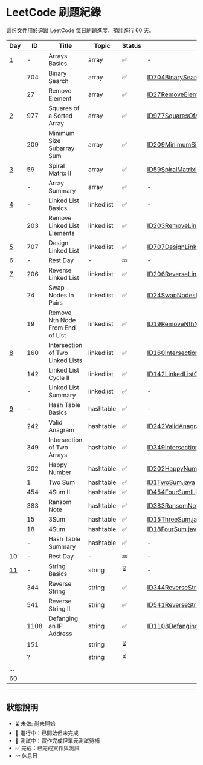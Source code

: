 # LeetCode 刷題紀錄

這份文件用於追蹤 LeetCode 每日刷題進度，預計進行 60 天。

| Day                                    | ID   | Title                            | Topic      | Status | Solution Link                                                                                                                                    | Notes |
|----------------------------------------|------|----------------------------------|------------|--------|--------------------------------------------------------------------------------------------------------------------------------------------------|-------|
| [1](../doc/daily/day01-2025-04-18.md)  | -    | Arrays Basics                    | array      | ✅      | -                                                                                                                                                |       |
|                                        | 704  | Binary Search                    | array      | ✅      | [ID704BinarySearch.java](../src/main/java/io/github/monty/leetcode/array/ID704BinarySearch.java)                                                 |       |
|                                        | 27   | Remove Element                   | array      | ✅      | [ID27RemoveElement.java](../src/main/java/io/github/monty/leetcode/array/ID27RemoveElement.java)                                                 |       |   
| [2](../doc/daily/day02-2025-04-19.md)  | 977  | Squares of a Sorted Array        | array      | ✅      | [ID977SquaresOfASortedArray.java](../src/main/java/io/github/monty/leetcode/array/ID977SquaresOfASortedArray.java)[SquaresOfASortedArray.java]() |       |  
|                                        | 209  | Minimum Size Subarray Sum        | array      | ✅      | [ID209MinimumSizeSubarraySum.java](../src/main/java/io/github/monty/leetcode/array/ID209MinimumSizeSubarraySum.java)                             |       |
| [3](../doc/daily/day03-2025-04-20.md)  | 59   | Spiral Matrix II                 | array      | ✅      | [ID59SpiralMatrixII.java](../src/main/java/io/github/monty/leetcode/array/ID59SpiralMatrixII.java)                                               |       |
|                                        | -    | Array Summary                    | array      | ✅      | -                                                                                                                                                |       |
| [4](../doc/daily/day04-2025-04-21.md)  | -    | Linked List Basics               | linkedlist | ✅      | -                                                                                                                                                |       |
|                                        | 203  | Remove Linked List Elements      | linkedlist | ✅      | [ID203RemoveLinkedListElements.java](../src/main/java/io/github/monty/leetcode/linkedlist/ID203RemoveLinkedListElements.java)                    |       |
| [5](../doc/daily/day05-2025-04-22.md)  | 707  | Design Linked List               | linkedlist | ✅      | [ID707DesignLinkedList.java](../src/main/java/io/github/monty/leetcode/linkedlist/ID707DesignLinkedList.java)                                    |       |
| 6                                      | -    | Rest Day                         | -          | 💤     | -                                                                                                                                                |       |
| [7](../doc/daily/day07-2025-04-24.md)  | 206  | Reverse Linked List              | linkedlist | ✅      | [ID206ReverseLinkedList.java](../src/main/java/io/github/monty/leetcode/linkedlist/ID206ReverseLinkedList.java)                                  |       |
|                                        | 24   | Swap Nodes In Pairs              | linkedlist | ✅      | [ID24SwapNodesInPairs.java](../src/main/java/io/github/monty/leetcode/linkedlist/ID24SwapNodesInPairs.java)                                      |       |
|                                        | 19   | Remove Nth Node From End of List | linkedlist | ✅      | [ID19RemoveNthNodeFromEndOfList.java](../src/main/java/io/github/monty/leetcode/linkedlist/ID19RemoveNthNodeFromEndOfList.java)                  |       |
| [8](../doc/daily/day08-2025-04-25.md)  | 160  | Intersection of Two Linked Lists | linkedlist | ✅      | [ID160IntersectionOfTwoLinkedLists.java](../src/main/java/io/github/monty/leetcode/linkedlist/ID160IntersectionOfTwoLinkedLists.java)            |       |
|                                        | 142  | Linked List Cycle II             | linkedlist | ✅      | [ID142LinkedListCycleII.java](../src/main/java/io/github/monty/leetcode/linkedlist/ID142LinkedListCycleII.java)                                  |       |
|                                        | -    | Linked List Summary              | linkedlist | ✅      | -                                                                                                                                                |       |
| [9](../doc/daily/day09-2025-04-26.md)  | -    | Hash Table Basics                | hashtable  | ✅      | -                                                                                                                                                |       |
|                                        | 242  | Valid Anagram                    | hashtable  | ✅      | [ID242ValidAnagram.java](../src/main/java/io/github/monty/leetcode/hashtable/ID242ValidAnagram.java)                                             |       |
|                                        | 349  | Intersection of Two Arrays       | hashtable  | ✅      | [ID349IntersectionOfTwoArrays.java](../src/main/java/io/github/monty/leetcode/hashtable/ID349IntersectionOfTwoArrays.java)                       |       |
|                                        | 202  | Happy Number                     | hashtable  | ✅      | [ID202HappyNumber.java](../src/main/java/io/github/monty/leetcode/hashtable/ID202HappyNumber.java)                                               |       |
|                                        | 1    | Two Sum                          | hashtable  | ✅      | [ID1TwoSum.java](../src/main/java/io/github/monty/leetcode/hashtable/ID1TwoSum.java)                                                             |       |
|                                        | 454  | 4Sum II                          | hashtable  | ✅      | [ID454FourSumII.java](../src/main/java/io/github/monty/leetcode/hashtable/ID454FourSumII.java)                                                   |       |
|                                        | 383  | Ransom Note                      | hashtable  | ✅      | [ID383RansomNote.java](../src/main/java/io/github/monty/leetcode/hashtable/ID383RansomNote.java)                                                 |       |
|                                        | 15   | 3Sum                             | hashtable  | ✅      | [ID15ThreeSum.java](../src/main/java/io/github/monty/leetcode/hashtable/ID15ThreeSum.java)                                                       |       |
|                                        | 18   | 4Sum                             | hashtable  | ✅      | [ID18FourSum.java](../src/main/java/io/github/monty/leetcode/hashtable/ID18FourSum.java)                                                         |       |
|                                        | -    | Hash Table Summary               | hashtable  | ✅      | -                                                                                                                                                |       |   
| 10                                     | -    | Rest Day                         | -          | 💤     | -                                                                                                                                                |       |   
| [11](../doc/daily/day11-2025-04-28.md) | -    | String Basics                    | string     | ⏳      | -                                                                                                                                                |       |   
|                                        | 344  | Reverse String                   | string     | ✅      | [ID344ReverseString.java](../src/main/java/io/github/monty/leetcode/string/ID344ReverseString.java)                                              |       |   
|                                        | 541  | Reverse String II                | string     | ✅      | [ID541ReverseStringII.java](../src/main/java/io/github/monty/leetcode/string/ID541ReverseStringII.java)                                          |       |   
|                                        | 1108 | Defanging an IP Address          | string     | ✅      | [ID1108DefangingAnIpAddress.java](../src/main/java/io/github/monty/leetcode/string/ID1108DefangingAnIpAddress.java)                              |       |   
|                                        | 151  |                                  | string     | ⏳      |                                                                                                                                                  |       |   
|                                        | ?    |                                  | string     | ⏳      |                                                                                                                                                  |       |   
| ...                                    |      |                                  |            |        |                                                                                                                                                  |       |   
| 60                                     |      |                                  |            |        |                                                                                                                                                  |       |

---

## 狀態說明
- ⏳ 未做: 尚未開始
- 🚧 進行中：已開始但未完成
- 🧪 測試中：實作完成但單元測試待補
- ✅ 完成：已完成實作與測試
- 💤 休息日